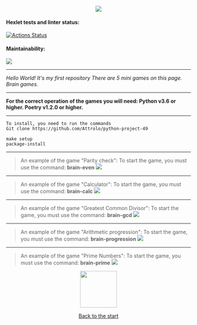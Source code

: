 <a id='anchor'></a>
<div id="header2" align="center">
  <img src="https://media.giphy.com/media/qgQUggAC3Pfv687qPC/giphy.gif"/>
</div>

#### Hexlet tests and linter status:
[![Actions Status](https://github.com/Attrolo/python-project-49/workflows/hexlet-check/badge.svg)](https://github.com/Attrolo/python-project-49/actions)

#### Maintainability:
<a href="https://codeclimate.com/github/Attrolo/python-project-49/maintainability"><img src="https://api.codeclimate.com/v1/badges/fc133d20c74431d60023/maintainability" /></a>

***

_Hello World! It's my first repository_
_There are 5 mini games on this page. Brain games._

***

__For the correct operation of the games you will need:
Python v3.6 or higher.
Poetry v1.2.0 or higher.__

***

```
To install, you need to run the commands
Git clone https://github.com/Attrolo/python-project-49

make setup
package-install
```
***

>An example of the game "Parity check":
To start the game, you must use the command: __brain-even__
<a href="https://asciinema.org/a/pJtXpdXJyjLt8njKtmaClFGVy" target="_blank"><img src="https://asciinema.org/a/pJtXpdXJyjLt8njKtmaClFGVy.svg" /></a>

***

>An example of the game "Calculator":
To start the game, you must use the command:  __brain-calc__
<a href="https://asciinema.org/a/Kt2YaFNMVMRQc0B5ODeLUmEuQ" target="_blank"><img src="https://asciinema.org/a/Kt2YaFNMVMRQc0B5ODeLUmEuQ.svg" /></a>

***

>An example of the game "Greatest Common Divisor":
To start the game, you must use the command:  __brain-gcd__
<a href="https://asciinema.org/a/k4kSzehekwGlzqrwVG5sp65O1" target="_blank"><img src="https://asciinema.org/a/k4kSzehekwGlzqrwVG5sp65O1.svg" /></a>

***

>An example of the game "Arithmetic progression":
To start the game, you must use the command: __brain-progression__
<a href="https://asciinema.org/a/AcN8PhKVaTJfDy9ibgh5ph0l1" target="_blank"><img src="https://asciinema.org/a/AcN8PhKVaTJfDy9ibgh5ph0l1.svg" /></a>

***

>An example of the game "Prime Numbers":
To start the game, you must use the command: __brain-prime__
<a href="https://asciinema.org/a/iuKvBxU1anuovPxtK62ChzfCc" target="_blank"><img src="https://asciinema.org/a/iuKvBxU1anuovPxtK62ChzfCc.svg" /></a>

<div id="header2" align="center">
  <img src="https://komarev.com/ghpvc/?username=your-github-attrolo&style=flat-square&color=blue" alt=""/>

<div id="header" align="center">
  <img src="https://media.giphy.com/media/M9gbBd9nbDrOTu1Mqx/giphy.gif" width="100"/>
</div>

[Back to the start](#anchor)